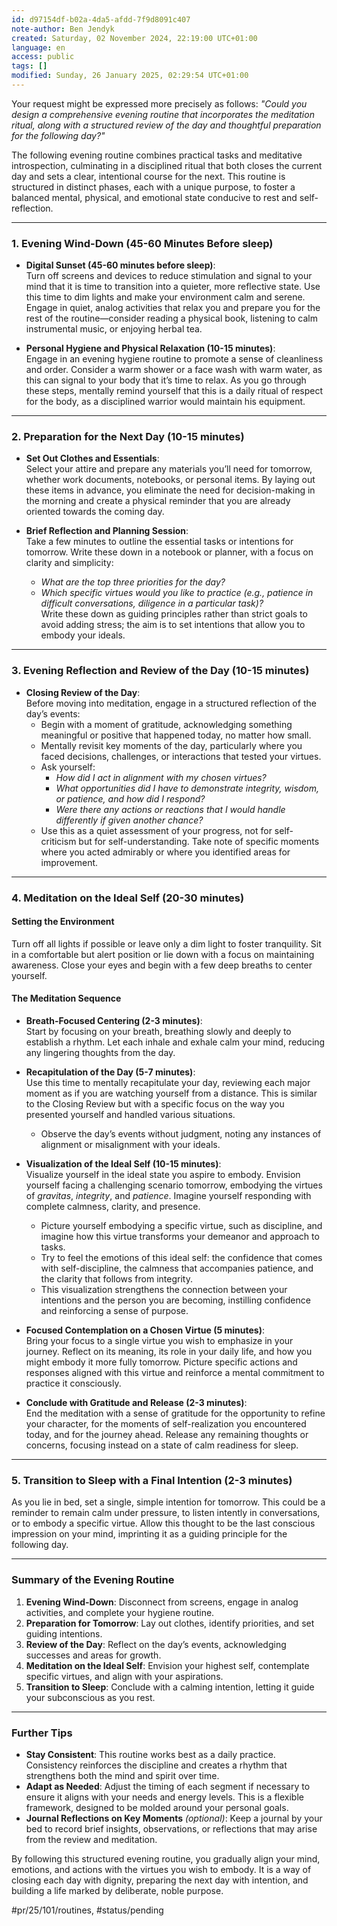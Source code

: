 ```yaml
---
id: d97154df-b02a-4da5-afdd-7f9d8091c407
note-author: Ben Jendyk
created: Saturday, 02 November 2024, 22:19:00 UTC+01:00
language: en
access: public
tags: []
modified: Sunday, 26 January 2025, 02:29:54 UTC+01:00
---
```


Your request might be expressed more precisely as follows: *"Could you design a comprehensive evening routine that incorporates the meditation ritual, along with a structured review of the day and thoughtful preparation for the following day?"*

The following evening routine combines practical tasks and meditative introspection, culminating in a disciplined ritual that both closes the current day and sets a clear, intentional course for the next. This routine is structured in distinct phases, each with a unique purpose, to foster a balanced mental, physical, and emotional state conducive to rest and self-reflection.

---

### **1. Evening Wind-Down (45-60 Minutes Before sleep)**

- **Digital Sunset (45-60 minutes before sleep)**:  
  Turn off screens and devices to reduce stimulation and signal to your mind that it is time to transition into a quieter, more reflective state. Use this time to dim lights and make your environment calm and serene. Engage in quiet, analog activities that relax you and prepare you for the rest of the routine—consider reading a physical book, listening to calm instrumental music, or enjoying herbal tea.

- **Personal Hygiene and Physical Relaxation (10-15 minutes)**:  
  Engage in an evening hygiene routine to promote a sense of cleanliness and order. Consider a warm shower or a face wash with warm water, as this can signal to your body that it’s time to relax. As you go through these steps, mentally remind yourself that this is a daily ritual of respect for the body, as a disciplined warrior would maintain his equipment.

---

### **2. Preparation for the Next Day (10-15 minutes)**

- **Set Out Clothes and Essentials**:  
  Select your attire and prepare any materials you’ll need for tomorrow, whether work documents, notebooks, or personal items. By laying out these items in advance, you eliminate the need for decision-making in the morning and create a physical reminder that you are already oriented towards the coming day.

- **Brief Reflection and Planning Session**:  
  Take a few minutes to outline the essential tasks or intentions for tomorrow. Write these down in a notebook or planner, with a focus on clarity and simplicity:
	 - *What are the top three priorities for the day?*
	 - *Which specific virtues would you like to practice (e.g., patience in difficult conversations, diligence in a particular task)?*  
  Write these down as guiding principles rather than strict goals to avoid adding stress; the aim is to set intentions that allow you to embody your ideals.

---

### **3. Evening Reflection and Review of the Day (10-15 minutes)**

- **Closing Review of the Day**:  
  Before moving into meditation, engage in a structured reflection of the day’s events:
	 - Begin with a moment of gratitude, acknowledging something meaningful or positive that happened today, no matter how small.
	 - Mentally revisit key moments of the day, particularly where you faced decisions, challenges, or interactions that tested your virtues.
	 - Ask yourself:
		- *How did I act in alignment with my chosen virtues?*
		- *What opportunities did I have to demonstrate integrity, wisdom, or patience, and how did I respond?*
		- *Were there any actions or reactions that I would handle differently if given another chance?*
	 - Use this as a quiet assessment of your progress, not for self-criticism but for self-understanding. Take note of specific moments where you acted admirably or where you identified areas for improvement.

---

### **4. Meditation on the Ideal Self (20-30 minutes)**

#### Setting the Environment

Turn off all lights if possible or leave only a dim light to foster tranquility. Sit in a comfortable but alert position or lie down with a focus on maintaining awareness. Close your eyes and begin with a few deep breaths to center yourself.

#### The Meditation Sequence

- **Breath-Focused Centering (2-3 minutes)**:  
  Start by focusing on your breath, breathing slowly and deeply to establish a rhythm. Let each inhale and exhale calm your mind, reducing any lingering thoughts from the day.

- **Recapitulation of the Day (5-7 minutes)**:  
  Use this time to mentally recapitulate your day, reviewing each major moment as if you are watching yourself from a distance. This is similar to the Closing Review but with a specific focus on the way you presented yourself and handled various situations.  
  - Observe the day’s events without judgment, noting any instances of alignment or misalignment with your ideals.

- **Visualization of the Ideal Self (10-15 minutes)**:  
  Visualize yourself in the ideal state you aspire to embody. Envision yourself facing a challenging scenario tomorrow, embodying the virtues of *gravitas*, *integrity*, and *patience*. Imagine yourself responding with complete calmness, clarity, and presence.
	 - Picture yourself embodying a specific virtue, such as discipline, and imagine how this virtue transforms your demeanor and approach to tasks.
	 - Try to feel the emotions of this ideal self: the confidence that comes with self-discipline, the calmness that accompanies patience, and the clarity that follows from integrity.
  - This visualization strengthens the connection between your intentions and the person you are becoming, instilling confidence and reinforcing a sense of purpose.

- **Focused Contemplation on a Chosen Virtue (5 minutes)**:  
  Bring your focus to a single virtue you wish to emphasize in your journey. Reflect on its meaning, its role in your daily life, and how you might embody it more fully tomorrow. Picture specific actions and responses aligned with this virtue and reinforce a mental commitment to practice it consciously.

- **Conclude with Gratitude and Release (2-3 minutes)**:  
  End the meditation with a sense of gratitude for the opportunity to refine your character, for the moments of self-realization you encountered today, and for the journey ahead. Release any remaining thoughts or concerns, focusing instead on a state of calm readiness for sleep.

---

### **5. Transition to Sleep with a Final Intention (2-3 minutes)**

As you lie in bed, set a single, simple intention for tomorrow. This could be a reminder to remain calm under pressure, to listen intently in conversations, or to embody a specific virtue. Allow this thought to be the last conscious impression on your mind, imprinting it as a guiding principle for the following day.

---

### Summary of the Evening Routine

1. **Evening Wind-Down**: Disconnect from screens, engage in analog activities, and complete your hygiene routine.
2. **Preparation for Tomorrow**: Lay out clothes, identify priorities, and set guiding intentions.
3. **Review of the Day**: Reflect on the day’s events, acknowledging successes and areas for growth.
4. **Meditation on the Ideal Self**: Envision your highest self, contemplate specific virtues, and align with your aspirations.
5. **Transition to Sleep**: Conclude with a calming intention, letting it guide your subconscious as you rest.

---

### Further Tips

- **Stay Consistent**: This routine works best as a daily practice. Consistency reinforces the discipline and creates a rhythm that strengthens both the mind and spirit over time.
- **Adapt as Needed**: Adjust the timing of each segment if necessary to ensure it aligns with your needs and energy levels. This is a flexible framework, designed to be molded around your personal goals.
- **Journal Reflections on Key Moments** *(optional)*: Keep a journal by your bed to record brief insights, observations, or reflections that may arise from the review and meditation.

By following this structured evening routine, you gradually align your mind, emotions, and actions with the virtues you wish to embody. It is a way of closing each day with dignity, preparing the next day with intention, and building a life marked by deliberate, noble purpose.


#pr/25/101/routines, #status/pending